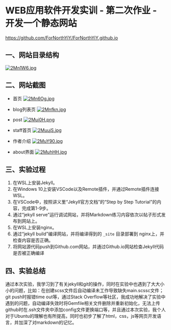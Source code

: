 # WEB应用软件开发实训 - 第二次作业 - 开发一个静态网站
https://github.com/ForNorthYiY/ForNorthYiY.github.io

## 一、网站目录结构
[![2Mn1W6.jpg](https://z3.ax1x.com/2021/06/02/2Mn1W6.jpg)](https://imgtu.com/i/2Mn1W6)
## 二、网站截图
- 首页
[![2Mn6Og.jpg](https://z3.ax1x.com/2021/06/02/2Mn6Og.jpg)](https://imgtu.com/i/2Mn6Og)
- blog列表页
[![2Mnfkn.jpg](https://z3.ax1x.com/2021/06/02/2Mnfkn.jpg)](https://imgtu.com/i/2Mnfkn)
- post
[![2Mui0H.png](https://z3.ax1x.com/2021/06/02/2Mui0H.png)](https://imgtu.com/i/2Mui0H)

- staff首页
[![2MuujS.jpg](https://z3.ax1x.com/2021/06/02/2MuujS.jpg)](https://imgtu.com/i/2MuujS)
- 作者介绍
[![2MuY90.jpg](https://z3.ax1x.com/2021/06/02/2MuY90.jpg)](https://imgtu.com/i/2MuY90)
- about界面
[![2MuhHH.jpg](https://z3.ax1x.com/2021/06/02/2MuhHH.jpg)](https://imgtu.com/i/2MuhHH)

## 三、实验过程
1. 在WSL上安装Jekyll。
2. 在Windows 10上安装VSCode以及Remote插件，并通过Remote插件连接WSL。
3. 在VSCode中，按照讲义里“Jekyll官方文档”的“Step by Step Tutorial”的内容，完成第1-9步。
4. 通过“jekyll serve”运行调试网站，并将Markdown练习内容依次以帖子形式发布到网站上。
5. 在WSL上安装nginx。
6. 通过“jekyll build”编译网站，并将编译得到的 `_site` 目录部署到 nginx上，并检查内容是否正确。
7. 将网站源代码push到Github.com网站，并通过Github.io网站检查Jekyll代码是否被正确编译

## 四、实验总结
通过本次实验，我学习到了有关jekyll和git的操作，同时在实验中也遇到了大大小小的问题，比如：在创建scss文件后自动编译未工作导致缺失main.scssc文件；git push时报错time out等，通过Stack Overflow等社区，我成功地解决了实验中遇到的问题，自动编译失效时将Gemfile相关文件删除并重新初始化，无法上传github时在.ssh文件夹中添加config文件更换端口等，并且通过本次实验，我个人对于Ubuntu的理解也有所提高，同时也初步了解了html，css，js等网页开发语言，并加深了对markdown的记忆。